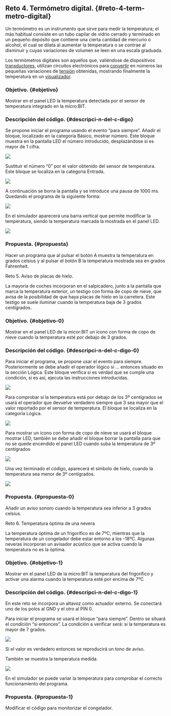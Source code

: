 ## Reto 4\. Termómetro digital.   {#reto-4-term-metro-digital}

Un termómetro es un instrumento que sirve para medir la temperatura; el más habitual consiste en un tubo capilar de vidrio cerrado y terminado en un pequeño depósito que contiene una cierta cantidad de mercurio o alcohol, el cual se dilata al aumentar la temperatura o se contrae al disminuir y cuyas variaciones de volumen se leen en una escala graduada.

Los termómetros digitales son aquellos que, valiéndose de dispositivos [transductores](https://www.google.com/url?q=https://es.wikipedia.org/wiki/Transductor&sa=D&ust=1540996277397000), utilizan circuitos electrónicos para [convertir](https://www.google.com/url?q=https://es.wikipedia.org/wiki/Conversor_anal%25C3%25B3gico-digital&sa=D&ust=1540996277398000) en números las pequeñas variaciones de [tensión](https://www.google.com/url?q=https://es.wikipedia.org/wiki/Tensi%25C3%25B3n_(electricidad)&sa=D&ust=1540996277398000) obtenidas, mostrando finalmente la temperatura en un [visualizador](https://www.google.com/url?q=https://es.wikipedia.org/wiki/Visualizador&sa=D&ust=1540996277399000).

### Objetivo. {#objetivo}

Mostrar en el panel LED la temperatura detectada por el sensor de temperatura integrado en la micro:BIT.

### Descripción del código. {#descripci-n-del-c-digo}

Se propone iniciar el programa usando el evento “para siempre”. Añadir el bloque, localizado en la categoría Básico, mostrar número. Este bloque muestra en la pantalla LED el número introducido, desplazándose si es mayor de 1 cifra.

![](../images/image22.png)

Sustituir el número “0” por el valor obtenido del sensor de temperatura. Este bloque se localiza en la categoría Entrada. 

![](../images/image23.png)

A continuación se borra la pantalla y se introduce una pausa de 1000 ms. Quedando el programa de la siguiente forma:

![](../images/image24.png)

En el simulador aparecerá una barra vertical que permite modificar la temperatura, siendo la temperatura marcada la mostrada en el panel LED.

![](../images/image25.png)

### Propuesta. {#propuesta}

Hacer un programa que al pulsar el botón A muestra la temperatura en grados celsius y al pulsar el botón B la temperatura mostrada sea en grados Fahrenheit.

Reto 5\. Aviso de placas de hielo.

La mayoría de coches incorporan en el salpicadero, junto a la pantalla que marca la temperatura exterior, un testigo con forma de copo de nieve, que avisa de la posibilidad de que haya placas de hielo en la carretera. Este testigo se suele iluminar cuando la temperatura baja de 3 grados centígrados.

### Objetivo. {#objetivo-0}

Mostrar en el panel LED de la micor:BIT un icono con forma de copo de nieve cuando la temperatura esté por debajo de 3 grados.

### Descripción del código. {#descripci-n-del-c-digo-0}

Para iniciar el programa, se propone usar el evento para siempre. Posteriormente se debe añadir el operador lógico si … entonces situado en la sección Lógica. Este bloque verifica si es verdad que se cumple una condición, si es así, ejecuta las instrucciones introducidas.

![](../images/image26.png)

Para comprobar si la temperatura está por debajo de los 3º centígrados se usará el operador que devuelve verdadero siempre que 3 sea mayor que el valor reportado por el sensor de temperatura. El bloque se localiza en la categoría Lógica.

![](../images/image27.png)

Para mostrar un icono con forma de copo de nieve se usará el bloque mostrar LED, también se debe añadir el bloque borrar la pantalla para que no se quede encendido el panel LED cuando suba la temperatura de 3º centígrados

![](../images/image28.png)

Una vez terminado el código, aparecerá el símbolo de hielo, cuando la temperatura sea menor de 3º centígrados.

![](../images/image29.png)

### Propuesta. {#propuesta-0}

Añadir un aviso sonoro cuando la temperatura sea inferior a 3 grados celsius.

Reto 6\. Temperatura óptima de una nevera

La temperatura óptima de un frigorífico es de 7ºC, mientras que la temperatura de un congelador debe estar entorno a los -18ºC. Algunas neveras incorporan un avisador acústico que se activa cuando la temperatura no es la óptima.

### Objetivo. {#objetivo-1}

Mostrar en el panel LED de la micro:BIT la temperatura del frigorífico y activar una alarma cuando la temperatura esté por encima de 7ºC

### Descripción del código. {#descripci-n-del-c-digo-1}

En este reto se incorpora un altavoz como actuador externo. Se conectará uno de los polos al GND y el otro al PIN 0.

Para iniciar el programa se usará el bloque “para siempre”. Dentro se situará el condición “si entonces”. La condición a verificar será: si la temperatura es mayor de 7 grados.

![](../images/image30.png)

Si el valor es verdadero entonces se reproducirá un tono de aviso.

También se muestra la temperatura medida.

![](../images/image31.png)

En el simulador se puede variar la temperatura para comprobar el correcto funcionamiento del programa.

### Propuesta. {#propuesta-1}

Modificar el código para monitorizar el congelador.
